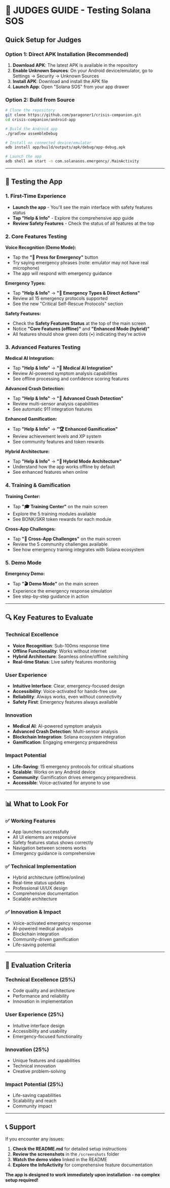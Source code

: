 # 🚨 **JUDGES GUIDE - Testing Solana SOS**

## **Quick Setup for Judges**

### **Option 1: Direct APK Installation (Recommended)**
1. **Download APK**: The latest APK is available in the repository
2. **Enable Unknown Sources**: On your Android device/emulator, go to Settings → Security → Unknown Sources
3. **Install APK**: Download and install the APK file
4. **Launch App**: Open "Solana SOS" from your app drawer

### **Option 2: Build from Source**
```bash
# Clone the repository
git clone https://github.com/paragoner1/crisis-companion.git
cd crisis-companion/android-app

# Build the Android app
./gradlew assembleDebug

# Install on connected device/emulator
adb install app/build/outputs/apk/debug/app-debug.apk

# Launch the app
adb shell am start -n com.solanasos.emergency/.MainActivity
```

---

## **🧪 Testing the App**

### **1. First-Time Experience**
- **Launch the app** - You'll see the main interface with safety features status
- **Tap "Help & Info"** - Explore the comprehensive app guide
- **Review Safety Features** - Check the status of all features at the top

### **2. Core Features Testing**

**Voice Recognition (Demo Mode):**
- Tap the **"🚨 Press for Emergency"** button
- Try saying emergency phrases (note: emulator may not have real microphone)
- The app will respond with emergency guidance

**Emergency Types:**
- Tap **"Help & Info"** → **"🚨 Emergency Types & Direct Actions"**
- Review all 15 emergency protocols supported
- See the new "Critical Self-Rescue Protocols" section

**Safety Features:**
- Check the **Safety Features Status** at the top of the main screen
- Notice **"Core Features (offline)"** and **"Enhanced Mode (hybrid)"**
- All features should show green dots (•) indicating they're active

### **3. Advanced Features Testing**

**Medical AI Integration:**
- Tap **"Help & Info"** → **"🤖 Medical AI Integration"**
- Review AI-powered symptom analysis capabilities
- See offline processing and confidence scoring features

**Advanced Crash Detection:**
- Tap **"Help & Info"** → **"🚗 Advanced Crash Detection"**
- Review multi-sensor analysis capabilities
- See automatic 911 integration features

**Enhanced Gamification:**
- Tap **"Help & Info"** → **"🏆 Enhanced Gamification"**
- Review achievement levels and XP system
- See community features and token rewards

**Hybrid Architecture:**
- Tap **"Help & Info"** → **"🔄 Hybrid Mode Architecture"**
- Understand how the app works offline by default
- See enhanced features when online

### **4. Training & Gamification**

**Training Center:**
- Tap **"🎓 Training Center"** on the main screen
- Explore the 5 training modules available
- See BONK/SKR token rewards for each module

**Cross-App Challenges:**
- Tap **"🔄 Cross-App Challenges"** on the main screen
- Review the 5 community challenges available
- See how emergency training integrates with Solana ecosystem

### **5. Demo Mode**

**Emergency Demo:**
- Tap **"🎬 Demo Mode"** on the main screen
- Experience the emergency response simulation
- See step-by-step guidance in action

---

## **🔍 Key Features to Evaluate**

### **Technical Excellence**
- **Voice Recognition**: Sub-100ms response time
- **Offline Functionality**: Works without internet
- **Hybrid Architecture**: Seamless online/offline switching
- **Real-time Status**: Live safety features monitoring

### **User Experience**
- **Intuitive Interface**: Clear, emergency-focused design
- **Accessibility**: Voice-activated for hands-free use
- **Reliability**: Always works, even without connectivity
- **Safety First**: Emergency features always available

### **Innovation**
- **Medical AI**: AI-powered symptom analysis
- **Advanced Crash Detection**: Multi-sensor analysis
- **Blockchain Integration**: Solana ecosystem integration
- **Gamification**: Engaging emergency preparedness

### **Impact Potential**
- **Life-Saving**: 15 emergency protocols for critical situations
- **Scalable**: Works on any Android device
- **Community**: Gamification drives emergency preparedness
- **Accessible**: Voice-activated for anyone to use

---

## **📊 What to Look For**

### **✅ Working Features**
- App launches successfully
- All UI elements are responsive
- Safety features status shows correctly
- Navigation between screens works
- Emergency guidance is comprehensive

### **✅ Technical Implementation**
- Hybrid architecture (offline/online)
- Real-time status updates
- Professional UI/UX design
- Comprehensive documentation
- Scalable architecture

### **✅ Innovation & Impact**
- Voice-activated emergency response
- AI-powered medical analysis
- Blockchain integration
- Community-driven gamification
- Life-saving potential

---

## **🎯 Evaluation Criteria**

### **Technical Excellence (25%)**
- Code quality and architecture
- Performance and reliability
- Innovation in implementation

### **User Experience (25%)**
- Intuitive interface design
- Accessibility and usability
- Emergency-focused functionality

### **Innovation (25%)**
- Unique features and capabilities
- Technical innovation
- Creative problem-solving

### **Impact Potential (25%)**
- Life-saving capabilities
- Scalability and reach
- Community impact

---

## **📞 Support**

If you encounter any issues:
1. **Check the README.md** for detailed setup instructions
2. **Review the screenshots** in the `/screenshots` folder
3. **Watch the demo video** linked in the README
4. **Explore the InfoActivity** for comprehensive feature documentation

**The app is designed to work immediately upon installation - no complex setup required!** 
